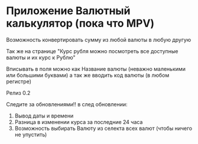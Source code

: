 # Приложение Валютный калькулятор (пока что MPV)

Возможность конвертировать сумму из любой валюты в любую другую

Так же на странице "Курс рубля можно посмотреть все доступные валюты и их курс к Рублю"

Вписывать в поля можно как Название валюты (неважно маленькими или большими буквами) а так же вводить код валюты (в любом регистре)

Релиз 0.2 

Следите за обновлениями!! в след обновлении:

1) Вывод даты и времени
2) Разница в изменении курса за последние 24 часа
3) Возможность выбирать Валюту из селекта всех валют (чтобы ничего не упустить)
